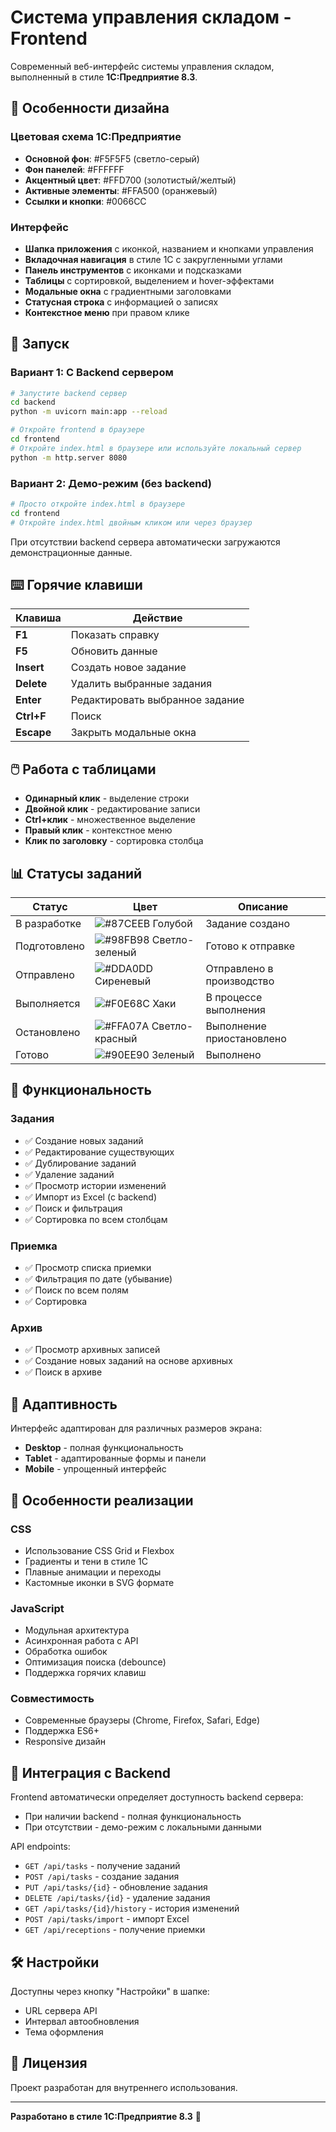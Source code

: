# Система управления складом - Frontend

Современный веб-интерфейс системы управления складом, выполненный в стиле **1С:Предприятие 8.3**.

## 🎨 Особенности дизайна

### Цветовая схема 1С:Предприятие
- **Основной фон**: #F5F5F5 (светло-серый)
- **Фон панелей**: #FFFFFF
- **Акцентный цвет**: #FFD700 (золотистый/желтый)
- **Активные элементы**: #FFA500 (оранжевый)
- **Ссылки и кнопки**: #0066CC

### Интерфейс
- **Шапка приложения** с иконкой, названием и кнопками управления
- **Вкладочная навигация** в стиле 1С с закругленными углами
- **Панель инструментов** с иконками и подсказками
- **Таблицы** с сортировкой, выделением и hover-эффектами
- **Модальные окна** с градиентными заголовками
- **Статусная строка** с информацией о записях
- **Контекстное меню** при правом клике

## 🚀 Запуск

### Вариант 1: С Backend сервером
```bash
# Запустите backend сервер
cd backend
python -m uvicorn main:app --reload

# Откройте frontend в браузере
cd frontend
# Откройте index.html в браузере или используйте локальный сервер
python -m http.server 8080
```

### Вариант 2: Демо-режим (без backend)
```bash
# Просто откройте index.html в браузере
cd frontend
# Откройте index.html двойным кликом или через браузер
```

При отсутствии backend сервера автоматически загружаются демонстрационные данные.

## ⌨️ Горячие клавиши

| Клавиша | Действие |
|---------|----------|
| **F1** | Показать справку |
| **F5** | Обновить данные |
| **Insert** | Создать новое задание |
| **Delete** | Удалить выбранные задания |
| **Enter** | Редактировать выбранное задание |
| **Ctrl+F** | Поиск |
| **Escape** | Закрыть модальные окна |

## 🖱️ Работа с таблицами

- **Одинарный клик** - выделение строки
- **Двойной клик** - редактирование записи
- **Ctrl+клик** - множественное выделение
- **Правый клик** - контекстное меню
- **Клик по заголовку** - сортировка столбца

## 📊 Статусы заданий

| Статус | Цвет | Описание |
|--------|------|----------|
| В разработке | ![#87CEEB](https://via.placeholder.com/15/87CEEB/000000?text=+) Голубой | Задание создано |
| Подготовлено | ![#98FB98](https://via.placeholder.com/15/98FB98/000000?text=+) Светло-зеленый | Готово к отправке |
| Отправлено | ![#DDA0DD](https://via.placeholder.com/15/DDA0DD/000000?text=+) Сиреневый | Отправлено в производство |
| Выполняется | ![#F0E68C](https://via.placeholder.com/15/F0E68C/000000?text=+) Хаки | В процессе выполнения |
| Остановлено | ![#FFA07A](https://via.placeholder.com/15/FFA07A/000000?text=+) Светло-красный | Выполнение приостановлено |
| Готово | ![#90EE90](https://via.placeholder.com/15/90EE90/000000?text=+) Зеленый | Выполнено |

## 🔧 Функциональность

### Задания
- ✅ Создание новых заданий
- ✅ Редактирование существующих
- ✅ Дублирование заданий
- ✅ Удаление заданий
- ✅ Просмотр истории изменений
- ✅ Импорт из Excel (с backend)
- ✅ Поиск и фильтрация
- ✅ Сортировка по всем столбцам

### Приемка
- ✅ Просмотр списка приемки
- ✅ Фильтрация по дате (убывание)
- ✅ Поиск по всем полям
- ✅ Сортировка

### Архив
- ✅ Просмотр архивных записей
- ✅ Создание новых заданий на основе архивных
- ✅ Поиск в архиве

## 📱 Адаптивность

Интерфейс адаптирован для различных размеров экрана:
- **Desktop** - полная функциональность
- **Tablet** - адаптированные формы и панели
- **Mobile** - упрощенный интерфейс

## 🎯 Особенности реализации

### CSS
- Использование CSS Grid и Flexbox
- Градиенты и тени в стиле 1С
- Плавные анимации и переходы
- Кастомные иконки в SVG формате

### JavaScript
- Модульная архитектура
- Асинхронная работа с API
- Обработка ошибок
- Оптимизация поиска (debounce)
- Поддержка горячих клавиш

### Совместимость
- Современные браузеры (Chrome, Firefox, Safari, Edge)
- Поддержка ES6+
- Responsive дизайн

## 🔄 Интеграция с Backend

Frontend автоматически определяет доступность backend сервера:
- При наличии backend - полная функциональность
- При отсутствии - демо-режим с локальными данными

API endpoints:
- `GET /api/tasks` - получение заданий
- `POST /api/tasks` - создание задания
- `PUT /api/tasks/{id}` - обновление задания
- `DELETE /api/tasks/{id}` - удаление задания
- `GET /api/tasks/{id}/history` - история изменений
- `POST /api/tasks/import` - импорт Excel
- `GET /api/receptions` - получение приемки

## 🛠️ Настройки

Доступны через кнопку "Настройки" в шапке:
- URL сервера API
- Интервал автообновления
- Тема оформления

## 📝 Лицензия

Проект разработан для внутреннего использования.

---

**Разработано в стиле 1С:Предприятие 8.3** 🏢 